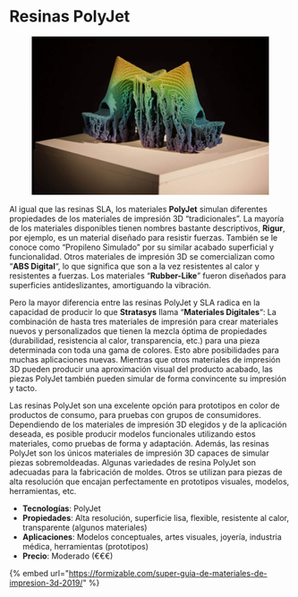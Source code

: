 # Resinas PolyJet

<figure><img src="../../../.gitbook/assets/image (118).png" alt=""><figcaption></figcaption></figure>

Al igual que las resinas SLA, los materiales **PolyJet** simulan diferentes propiedades de los materiales de impresión 3D “tradicionales”. La mayoría de los materiales disponibles tienen nombres bastante descriptivos, **Rigur**, por ejemplo, es un material diseñado para resistir fuerzas. También se le conoce como “Propileno Simulado” por su similar acabado superficial y funcionalidad. Otros materiales de impresión 3D se comercializan como “**ABS Digital**“, lo que significa que son a la vez resistentes al calor y resistentes a fuerzas. Los materiales “**Rubber-Like**” fueron diseñados para superficies antideslizantes, amortiguando la vibración.

Pero la mayor diferencia entre las resinas PolyJet y SLA radica en la capacidad de producir lo que **Stratasys** llama “**Materiales Digitales**“: La combinación de hasta tres materiales de impresión para crear materiales nuevos y personalizados que tienen la mezcla óptima de propiedades (durabilidad, resistencia al calor, transparencia, etc.) para una pieza determinada con toda una gama de colores. Esto abre posibilidades para muchas aplicaciones nuevas. Mientras que otros materiales de impresión 3D pueden producir una aproximación visual del producto acabado, las piezas PolyJet también pueden simular de forma convincente su impresión y tacto.

Las resinas PolyJet son una excelente opción para prototipos en color de productos de consumo, para pruebas con grupos de consumidores. Dependiendo de los materiales de impresión 3D elegidos y de la aplicación deseada, es posible producir modelos funcionales utilizando estos materiales, como pruebas de forma y adaptación. Además, las resinas PolyJet son los únicos materiales de impresión 3D capaces de simular piezas sobremoldeadas. Algunas variedades de resina PolyJet son adecuadas para la fabricación de moldes. Otros se utilizan para piezas de alta resolución que encajan perfectamente en prototipos visuales, modelos, herramientas, etc.

* **Tecnologías**: PolyJet
* **Propiedades**: Alta resolución, superficie lisa, flexible, resistente al calor, transparente (algunos materiales)
* **Aplicaciones**: Modelos conceptuales, artes visuales, joyería, industria médica, herramientas (prototipos)
* **Precio**: Moderado (€€€)

{% embed url="https://formizable.com/super-guia-de-materiales-de-impresion-3d-2019/" %}
